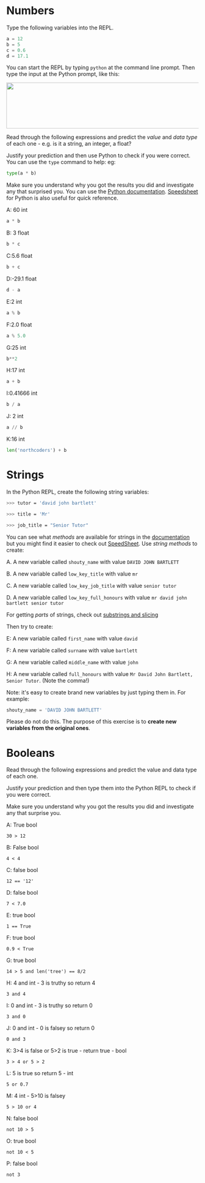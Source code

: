 # Numbers

Type the following variables into the REPL.

```python
a = 12
b = 5
c = 0.6
d = 17.1
```

You can start the REPL by typing `python` at the command line prompt. Then type the input at the Python prompt, like this:

<img src="img/repl.png" alt="" width=609 height=120 title="Python REPL"></img>

Read through the following expressions and predict the _value_ and _data type_ of each one - e.g. is it a string, an integer, a float?

Justify your prediction and then use Python to check if you were correct. You can use the `type` command to help: eg:

```python
type(a * b)
```

Make sure you understand why you got the results you did and investigate any that surprised you. You can use the [Python documentation](https://docs.python.org/3/).
[Speedsheet](https://speedsheet.io/s/python) for Python is also useful for quick reference.

A: 60 int

```python
a * b
```

B: 3 float

```python
b * c
```

C:5.6 float

```python
b + c
```

D:-29.1 float

```python
d - a
```

E:2 int

```python
a % b
```

F:2.0 float

```python
a % 5.0
```

G:25 int

```python
b**2
```

H:17 int

```python
a + b
```

I:0.41666 int

```python
b / a
```

J: 2 int

```python
a // b
```

K:16 int

```python
len('northcoders') + b
```

# Strings

In the Python REPL, create the following string variables:

```bash
>>> tutor = 'david john bartlett'

>>> title = 'Mr'

>>> job_title = "Senior Tutor"

```

You can see what _methods_ are available for strings in the [documentation](https://docs.python.org/3/library/stdtypes.html#text-sequence-type-str)
but you might find it easier to check out [SpeedSheet](https://speedsheet.io/s/python?q=strings-only#T7xJ). Use _string methods_ to create:

A. A new variable called `shouty_name` with value `DAVID JOHN BARTLETT`

B. A new variable called `low_key_title` with value `mr`

C. A new variable called `low_key_job_title` with value `senior tutor`

D. A new variable called `low_key_full_honours` with value `mr david john bartlett senior tutor`

For getting _parts_ of strings, check out [substrings and slicing](https://speedsheet.io/s/python?q=strings-only#nXRd)

Then try to create:

E: A new variable called `first_name` with value `david`

F: A new variable called `surname` with value `bartlett`

G: A new variable called `middle_name` with value `john`

H: A new variable called `full_honours` with value `Mr David John Bartlett, Senior Tutor`. (Note the comma!)

Note: it's easy to create brand new variables by just typing them in. For example:

```python
shouty_name = 'DAVID JOHN BARTLETT'
```

Please do not do this. The purpose of this exercise is to **create new variables from the original ones**.

# Booleans

Read through the following expressions and predict the value and data type of each one.

Justify your prediction and then type them into the Python REPL to check if you were correct.

Make sure you understand why you got the results you did and investigate any that surprise you.

A: True bool

```
30 > 12
```

B: False bool

```
4 < 4
```

C: false bool

```
12 == '12'
```

D: false bool

```
7 < 7.0
```

E: true bool

```
1 == True
```

F: true bool

```
0.9 < True
```

G: true bool

```
14 > 5 and len('tree') == 8/2
```

H: 4 and int - 3 is truthy so return 4

```
3 and 4
```

I: 0 and int - 3 is truthy so return 0

```
3 and 0
```

J: 0 and int - 0 is falsey so return 0

```
0 and 3
```

K: 3>4 is false or 5>2 is true - return true - bool 

```
3 > 4 or 5 > 2
```

L: 5 is true so return 5 - int

```
5 or 0.7
```

M: 4 int - 5>10 is falsey

```
5 > 10 or 4
```

N: false bool

```
not 10 > 5
```

O: true bool

```
not 10 < 5
```

P:
 false bool
```
not 3
```

